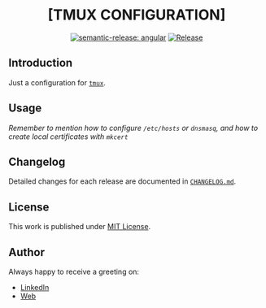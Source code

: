 <div align=center>

# [TMUX CONFIGURATION]

[![semantic-release: angular](https://img.shields.io/badge/semantic--release-angular-e10079?logo=semantic-release)](https://github.com/semantic-release/semantic-release)
[![Release](https://github.com/d3p1/tmux/actions/workflows/release.yml/badge.svg)](https://github.com/d3p1/tmux/actions/workflows/release.yml)

</div>

## Introduction

Just a configuration for [`tmux`](https://github.com/tmux/tmux).

## Usage

*Remember to mention how to configure `/etc/hosts` or `dnsmasq`, and how to create local certificates with `mkcert`*

## Changelog

Detailed changes for each release are documented in [`CHANGELOG.md`](./CHANGELOG.md).

## License

This work is published under [MIT License](./LICENSE).

## Author

Always happy to receive a greeting on:

- [LinkedIn](https://www.linkedin.com/in/cristian-marcelo-de-picciotto/)
- [Web](https://d3p1.dev/)